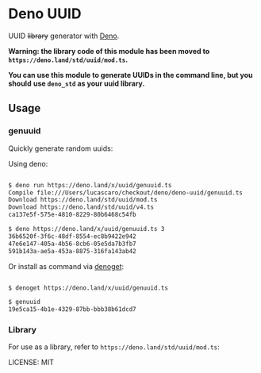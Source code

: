# Deno UUID

UUID ~~library~~ generator with [Deno](https://deno.land).

**Warning: the library code of this module has been moved to `https://deno.land/std/uuid/mod.ts`.**

**You can use this module to generate UUIDs in the command line, but you should**
**use `deno_std` as your uuid library.**

## Usage

### genuuid

Quickly generate random uuids:

Using deno:

```bash

$ deno run https://deno.land/x/uuid/genuuid.ts
Compile file:///Users/lucascaro/checkout/deno/deno-uuid/genuuid.ts
Download https://deno.land/std/uuid/mod.ts
Download https://deno.land/std/uuid/v4.ts
ca137e5f-575e-4810-8229-80b6468c54fb

$ deno https://deno.land/x/uuid/genuuid.ts 3
36b6520f-3f6c-48df-8554-ec8b9422e942
47e6e147-405a-4b56-8cb6-05e5da7b3fb7
591b143a-ae5a-453a-8875-316fa143ab42

```

Or install as command via [denoget](https://github.com/syumai/deno-libs/tree/master/denoget):

```bash

$ denoget https://deno.land/x/uuid/genuuid.ts

$ genuuid
19e5ca15-4b1e-4329-87bb-bbb38b61dcd7

```

### Library

For use as a library, refer to `https://deno.land/std/uuid/mod.ts`:

LICENSE: MIT
